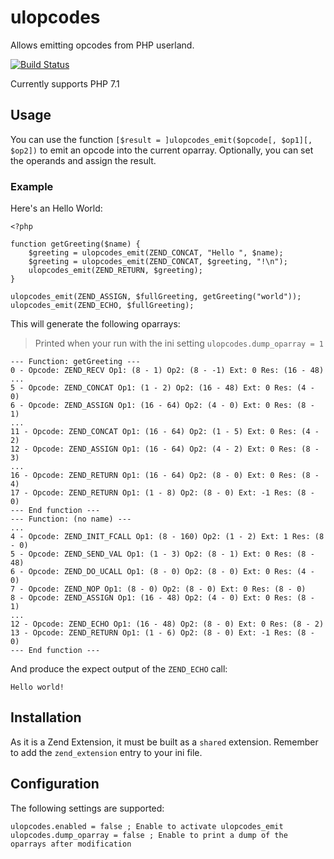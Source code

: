 # ulopcodes

Allows emitting opcodes from PHP userland.

[![Build Status](https://travis-ci.org/pmmaga/php-ulopcodes.svg?branch=master)](https://travis-ci.org/pmmaga/php-ulopcodes)

Currently supports PHP 7.1

## Usage

You can use the function `[$result = ]ulopcodes_emit($opcode[, $op1][, $op2])` to emit an opcode into the current oparray. Optionally, you can set the operands and assign the result.

### Example

Here's an Hello World:
```
<?php

function getGreeting($name) {
    $greeting = ulopcodes_emit(ZEND_CONCAT, "Hello ", $name);
    $greeting = ulopcodes_emit(ZEND_CONCAT, $greeting, "!\n");
    ulopcodes_emit(ZEND_RETURN, $greeting);
}

ulopcodes_emit(ZEND_ASSIGN, $fullGreeting, getGreeting("world"));
ulopcodes_emit(ZEND_ECHO, $fullGreeting);
```
This will generate the following oparrays:
> Printed when your run with the ini setting `ulopcodes.dump_oparray = 1`

```
--- Function: getGreeting ---
0 - Opcode: ZEND_RECV Op1: (8 - 1) Op2: (8 - -1) Ext: 0 Res: (16 - 48)
...
5 - Opcode: ZEND_CONCAT Op1: (1 - 2) Op2: (16 - 48) Ext: 0 Res: (4 - 0)
6 - Opcode: ZEND_ASSIGN Op1: (16 - 64) Op2: (4 - 0) Ext: 0 Res: (8 - 1)
...
11 - Opcode: ZEND_CONCAT Op1: (16 - 64) Op2: (1 - 5) Ext: 0 Res: (4 - 2)
12 - Opcode: ZEND_ASSIGN Op1: (16 - 64) Op2: (4 - 2) Ext: 0 Res: (8 - 3)
...
16 - Opcode: ZEND_RETURN Op1: (16 - 64) Op2: (8 - 0) Ext: 0 Res: (8 - 4)
17 - Opcode: ZEND_RETURN Op1: (1 - 8) Op2: (8 - 0) Ext: -1 Res: (8 - 0)
--- End function ---
--- Function: (no name) ---
...
4 - Opcode: ZEND_INIT_FCALL Op1: (8 - 160) Op2: (1 - 2) Ext: 1 Res: (8 - 0)
5 - Opcode: ZEND_SEND_VAL Op1: (1 - 3) Op2: (8 - 1) Ext: 0 Res: (8 - 48)
6 - Opcode: ZEND_DO_UCALL Op1: (8 - 0) Op2: (8 - 0) Ext: 0 Res: (4 - 0)
7 - Opcode: ZEND_NOP Op1: (8 - 0) Op2: (8 - 0) Ext: 0 Res: (8 - 0)
8 - Opcode: ZEND_ASSIGN Op1: (16 - 48) Op2: (4 - 0) Ext: 0 Res: (8 - 1)
...
12 - Opcode: ZEND_ECHO Op1: (16 - 48) Op2: (8 - 0) Ext: 0 Res: (8 - 2)
13 - Opcode: ZEND_RETURN Op1: (1 - 6) Op2: (8 - 0) Ext: -1 Res: (8 - 0)
--- End function ---
```
And produce the expect output of the `ZEND_ECHO` call:
```
Hello world!
```
## Installation

As it is a Zend Extension, it must be built as a `shared` extension.
Remember to add the `zend_extension` entry to your ini file.

## Configuration

The following settings are supported:
```
ulopcodes.enabled = false ; Enable to activate ulopcodes_emit
ulopcodes.dump_oparray = false ; Enable to print a dump of the oparrays after modification
```
